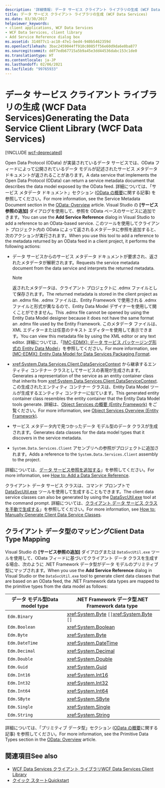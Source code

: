 ```yaml
---
description: '詳細情報: データ サービス クライアント ライブラリの生成 (WCF Data Services)'
title: データ サービス クライアント ライブラリの生成 (WCF Data Services)
ms.date: 03/30/2017
helpviewer_keywords:
- client applications, WCF Data Services
- WCF Data Services, client library
- Add Service Reference dialog box
ms.assetid: 314077c1-ac10-47e1-bed4-940b5462359d
ms.openlocfilehash: 3bac2459044ff910c8085ff56e60d9da6e0ba877
ms.sourcegitcommit: ddf7edb67715a5b9a45e3dd44536dabc153c1de0
ms.translationtype: HT
ms.contentlocale: ja-JP
ms.lasthandoff: 02/06/2021
ms.locfileid: "99765933"
---
```

# <a name="generating-the-data-service-client-library-wcf-data-services"></a><span data-ttu-id="e906e-103">データ サービス クライアント ライブラリの生成 (WCF Data Services)</span><span class="sxs-lookup"><span data-stu-id="e906e-103">Generating the Data Service Client Library (WCF Data Services)</span></span>

[!INCLUDE [wcf-deprecated](~/includes/wcf-deprecated.md)]

<span data-ttu-id="e906e-104">Open Data Protocol (OData) が実装されているデータ サービスでは、OData フィードによって公開されているデータ モデルが記述されたサービス メタデータ ドキュメントが返されることがあります。</span><span class="sxs-lookup"><span data-stu-id="e906e-104">A data service that implements the Open Data Protocol (OData) can return a service metadata document that describes the data model exposed by the OData feed.</span></span> <span data-ttu-id="e906e-105">詳細については、「サービス メタデータ ドキュメント」セクション ([OData の概要](https://www.odata.org/documentation/odata-version-2-0/overview/)に関する記事) を参照してください。</span><span class="sxs-lookup"><span data-stu-id="e906e-105">For more information, see the Service Metadata Document section in the [OData: Overview](https://www.odata.org/documentation/odata-version-2-0/overview/) article.</span></span> <span data-ttu-id="e906e-106">Visual Studio の **[サービス参照の追加]** ダイアログを使用して、参照を OData ベースのサービスに追加できます。</span><span class="sxs-lookup"><span data-stu-id="e906e-106">You can use the **Add Service Reference** dialog in Visual Studio to add a reference to an OData-based service.</span></span> <span data-ttu-id="e906e-107">このツールを使用してクライアント プロジェクト内の OData によって返されるメタデータに参照を追加すると、次のアクションが実行されます。</span><span class="sxs-lookup"><span data-stu-id="e906e-107">When you use this tool to add a reference to the metadata returned by an OData feed in a client project, it performs the following actions:</span></span>  
  
- <span data-ttu-id="e906e-108">データ サービスからのサービス メタデータ ドキュメントが要求され、返されたメタデータが解釈されます。</span><span class="sxs-lookup"><span data-stu-id="e906e-108">Requests the service metadata document from the data service and interprets the returned metadata.</span></span>  
  
    > [!NOTE]
    > <span data-ttu-id="e906e-109">返されたメタデータは、クライアント プロジェクトに .edmx ファイルとして保存されます。</span><span class="sxs-lookup"><span data-stu-id="e906e-109">The returned metadata is stored in the client project as an .edmx file.</span></span> <span data-ttu-id="e906e-110">.edmx ファイルは、Entity Framework で使用される .edmx ファイルと形式が異なるので、Entity Data Model デザイナーを使用して開くことができません。</span><span class="sxs-lookup"><span data-stu-id="e906e-110">This .edmx file cannot be opened by using the Entity Data Model designer because it does not have the same format an .edmx file used by the Entity Framework.</span></span> <span data-ttu-id="e906e-111">このメタデータ ファイルは、XML エディターまたは任意のテキスト エディターを使用して表示できます。</span><span class="sxs-lookup"><span data-stu-id="e906e-111">You can view this metadata file by using the XML editor or any text editor.</span></span> <span data-ttu-id="e906e-112">詳細については、「[\[MC-EDMX\]: データ サービス パッケージング形式の Entity Data Model](/openspecs/windows_protocols/mc-edmx/5dff5e25-56a1-408b-9d44-bff6634c7d16)」を参照してください。</span><span class="sxs-lookup"><span data-stu-id="e906e-112">For more information, see [\[MC-EDMX\]: Entity Data Model for Data Services Packaging Format](/openspecs/windows_protocols/mc-edmx/5dff5e25-56a1-408b-9d44-bff6634c7d16).</span></span>
  
- <span data-ttu-id="e906e-113"><xref:System.Data.Services.Client.DataServiceContext> から継承するエンティティ コンテナー クラスとしてサービスの表現が生成されます。</span><span class="sxs-lookup"><span data-stu-id="e906e-113">Generates a representation of the service as an entity container class that inherits from <xref:System.Data.Services.Client.DataServiceContext>.</span></span> <span data-ttu-id="e906e-114">この生成されたエンティティ コンテナー クラスは、Entity Data Model ツールが生成するエンティティ コンテナーに似ています。</span><span class="sxs-lookup"><span data-stu-id="e906e-114">This generated entity container class resembles the entity container that the Entity Data Model tools generate.</span></span> <span data-ttu-id="e906e-115">詳細は、[Object Services の概要 (Entity Framework)](/previous-versions/bb386871(v=vs.100)) をご覧ください。</span><span class="sxs-lookup"><span data-stu-id="e906e-115">For more information, see [Object Services Overview (Entity Framework)](/previous-versions/bb386871(v=vs.100)).</span></span>  
  
- <span data-ttu-id="e906e-116">サービス メタデータ内で見つかったデータ モデル型のデータ クラスが生成されます。</span><span class="sxs-lookup"><span data-stu-id="e906e-116">Generates data classes for the data model types that it discovers in the service metadata.</span></span>  
  
- <span data-ttu-id="e906e-117">`System.Data.Services.Client` アセンブリへの参照がプロジェクトに追加されます。</span><span class="sxs-lookup"><span data-stu-id="e906e-117">Adds a reference to the `System.Data.Services.Client` assembly to the project.</span></span>  
  
 <span data-ttu-id="e906e-118">詳細については、[データ サービス参照を追加する](how-to-add-a-data-service-reference-wcf-data-services.md)」を参照してください。</span><span class="sxs-lookup"><span data-stu-id="e906e-118">For more information, see [How to: Add a Data Service Reference](how-to-add-a-data-service-reference-wcf-data-services.md).</span></span>  
  
 <span data-ttu-id="e906e-119">クライアント データ サービス クラスは、コマンド プロンプトで [DataSvcUtil.exe](wcf-data-service-client-utility-datasvcutil-exe.md) ツールを使用して生成することもできます。</span><span class="sxs-lookup"><span data-stu-id="e906e-119">The client data service classes can also be generated by using the [DataSvcUtil.exe](wcf-data-service-client-utility-datasvcutil-exe.md) tool at the command prompt.</span></span> <span data-ttu-id="e906e-120">詳細については、[クライアント データ サービス クラスを手動で生成する](how-to-manually-generate-client-data-service-classes-wcf-data-services.md)」を参照してください。</span><span class="sxs-lookup"><span data-stu-id="e906e-120">For more information, see [How to: Manually Generate Client Data Service Classes](how-to-manually-generate-client-data-service-classes-wcf-data-services.md).</span></span>  
  
## <a name="client-data-type-mapping"></a><span data-ttu-id="e906e-121">クライアント データ型のマッピング</span><span class="sxs-lookup"><span data-stu-id="e906e-121">Client Data Type Mapping</span></span>  

 <span data-ttu-id="e906e-122">Visual Studio の **[サービス参照の追加]** ダイアログまたは `DataSvcUtil.exe` ツールを使用して、OData フィードに基づいてクライアント データ クラスを生成する場合、次のように .NET Framework データ型がデータ モデルのプリミティブ型にマップされます。</span><span class="sxs-lookup"><span data-stu-id="e906e-122">When you use the **Add Service Reference** dialog in Visual Studio or the `DataSvcUtil.exe` tool to generate client data classes that are based on an OData feed, the .NET Framework data types are mapped to the primitive types from the data model as follows:</span></span>  
  
|<span data-ttu-id="e906e-123">データ モデル型</span><span class="sxs-lookup"><span data-stu-id="e906e-123">Data model type</span></span>|<span data-ttu-id="e906e-124">.NET Framework データ型</span><span class="sxs-lookup"><span data-stu-id="e906e-124">.NET Framework data type</span></span>|  
|---------------------|------------------------------|  
|`Edm.Binary`|<span data-ttu-id="e906e-125"><xref:System.Byte> `[]`</span><span class="sxs-lookup"><span data-stu-id="e906e-125"><xref:System.Byte> `[]`</span></span>|  
|`Edm.Boolean`|<xref:System.Boolean>|  
|`Edm.Byte`|<xref:System.Byte>|  
|`Edm.DateTime`|<xref:System.DateTime>|  
|`Edm.Decimal`|<xref:System.Decimal>|  
|`Edm.Double`|<xref:System.Double>|  
|`Edm.Guid`|<xref:System.Guid>|  
|`Edm.Int16`|<xref:System.Int16>|  
|`Edm.Int32`|<xref:System.Int32>|  
|`Edm.Int64`|<xref:System.Int64>|  
|`Edm.SByte`|<xref:System.SByte>|  
|`Edm.Single`|<xref:System.Single>|  
|`Edm.String`|<xref:System.String>|  
  
 <span data-ttu-id="e906e-126">詳細については、「プリミティブ データ型」セクション ([OData の概要](https://www.odata.org/documentation/odata-version-2-0/overview/)に関する記事) を参照してください。</span><span class="sxs-lookup"><span data-stu-id="e906e-126">For more information, see the Primitive Data Types section in the [OData: Overview](https://www.odata.org/documentation/odata-version-2-0/overview/) article.</span></span>
  
## <a name="see-also"></a><span data-ttu-id="e906e-127">関連項目</span><span class="sxs-lookup"><span data-stu-id="e906e-127">See also</span></span>

- [<span data-ttu-id="e906e-128">WCF Data Services クライアント ライブラリ</span><span class="sxs-lookup"><span data-stu-id="e906e-128">WCF Data Services Client Library</span></span>](wcf-data-services-client-library.md)
- [<span data-ttu-id="e906e-129">クイック スタート</span><span class="sxs-lookup"><span data-stu-id="e906e-129">Quickstart</span></span>](quickstart-wcf-data-services.md)
